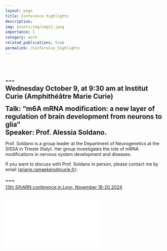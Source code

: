 ```yaml
---
layout: page
title: Conference highlights 
description: 
img: assets/img/img11.jpeg
importance: 1
category: work
related_publications: true
permalink: /Conference_highlights 
---
```

<br><br><br>
<span style="font-size: 1.5em;"><strong>---</strong></span><br>
<span style="font-size: 1.5em;"><strong>Wednesday October 9, at 9:30 am at Institut Curie (Amphithéâtre Marie Curie) </strong></span><br>

<span style="font-size: 1.5em;"><strong> Talk: “m6A mRNA modification: a new layer of regulation of brain development from neurons to glia” </strong></span><br>
<span style="font-size: 1.5em;"><strong> Speaker: Prof. Alessia Soldano. </strong></span><br>

Prof. Soldano is a group leader at the Department of Neurogenetics at the SISSA in Trieste (Italy). Her group investigates the role of mRNA modifications in nervous system development and diseases.
 
If you want to discuss with Prof. Soldano in person, please contact me by email (ariane.ramaekers@curie.fr).


<span style="font-size: 1.5em;"><strong>---</strong></span><br>
<a href="/assets/img/SifrARN2024_Affiche.pdf" target="_blank">13th SifrARN conference in Lyon, November 18-20 2024</a> <br><br>

![SifrARN 2024 Affiche](/assets/img/SifrARN2024_Affiche.pdf)

